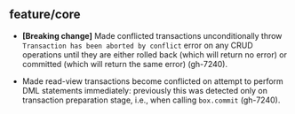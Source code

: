 ## feature/core

* **[Breaking change]** Made conflicted transactions unconditionally
  throw `Transaction has been aborted by conflict` error on any CRUD operations
  until they are either rolled back (which will return no error) or committed
  (which will return the same error) (gh-7240).

* Made read-view transactions become conflicted on attempt to perform DML
  statements immediately: previously this was detected only on transaction
  preparation stage, i.e., when calling `box.commit` (gh-7240).
